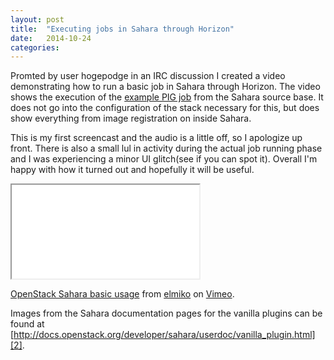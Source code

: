 ```yaml
---
layout: post
title:  "Executing jobs in Sahara through Horizon"
date:   2014-10-24
categories:
---
```


Promted by user hogepodge in an IRC discussion I created a video demonstrating
how to run a basic job in Sahara through Horizon. The video shows the
execution of the [example PIG job][1] from the Sahara source base. It does
not go into the configuration of the stack necessary for this, but does show
everything from image registration on inside Sahara.

This is my first screencast and the audio is a little off, so I apologize up front. There is also a small lul in activity during the actual job running phase
and I was experiencing a minor UI glitch(see if you can spot it). Overall I'm
happy with how it turned out and hopefully it will be useful.

<div class="embed-responsive embed-responsive-16by9">
<iframe src="//player.vimeo.com/video/109935664" class="embed-responsive-item" webkitallowfullscreen mozallowfullscreen allowfullscreen></iframe>
</div>
<p>
<a href="http://vimeo.com/109935664">OpenStack Sahara basic usage</a>
from
<a href="http://vimeo.com/elmiko">elmiko</a>
on
<a href="https://vimeo.com">Vimeo</a>.
</p>

Images from the Sahara documentation pages for the vanilla plugins can be
found at
[http://docs.openstack.org/developer/sahara/userdoc/vanilla_plugin.html][2].


[1]: https://github.com/openstack/sahara/tree/master/etc/edp-examples/pig-job
[2]: http://docs.openstack.org/developer/sahara/userdoc/vanilla_plugin.html
